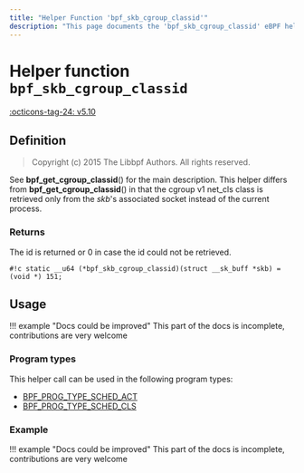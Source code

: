 ```yaml
---
title: "Helper Function 'bpf_skb_cgroup_classid'"
description: "This page documents the 'bpf_skb_cgroup_classid' eBPF helper function, including its defintion, usage, program types that can use it, and examples."
---
```

# Helper function `bpf_skb_cgroup_classid`

<!-- [FEATURE_TAG](bpf_skb_cgroup_classid) -->
[:octicons-tag-24: v5.10](https://github.com/torvalds/linux/commit/b426ce83baa7dff947fb354118d3133f2953aac8)
<!-- [/FEATURE_TAG] -->

## Definition

> Copyright (c) 2015 The Libbpf Authors. All rights reserved.


<!-- [HELPER_FUNC_DEF] -->
See **bpf_get_cgroup_classid**() for the main description. This helper differs from **bpf_get_cgroup_classid**() in that the cgroup v1 net_cls class is retrieved only from the _skb_'s associated socket instead of the current process.

### Returns

The id is returned or 0 in case the id could not be retrieved.

`#!c static __u64 (*bpf_skb_cgroup_classid)(struct __sk_buff *skb) = (void *) 151;`
<!-- [/HELPER_FUNC_DEF] -->

## Usage

!!! example "Docs could be improved"
    This part of the docs is incomplete, contributions are very welcome

### Program types

This helper call can be used in the following program types:

<!-- DO NOT EDIT MANUALLY -->
<!-- [HELPER_FUNC_PROG_REF] -->
 * [BPF_PROG_TYPE_SCHED_ACT](../program-type/BPF_PROG_TYPE_SCHED_ACT.md)
 * [BPF_PROG_TYPE_SCHED_CLS](../program-type/BPF_PROG_TYPE_SCHED_CLS.md)
<!-- [/HELPER_FUNC_PROG_REF] -->

### Example

!!! example "Docs could be improved"
    This part of the docs is incomplete, contributions are very welcome
